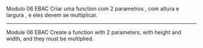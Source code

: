 Modulo 06 EBAC
Criar uma function com 2 parametros , com altura e largura , e eles devem se multiplicar.

----

Module 06 EBAC
Create a function with 2 parameters, with height and width, and they must be multiplied.
